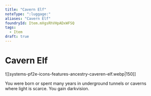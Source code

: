 ```yaml
---
title: "Cavern Elf"
noteType: ":luggage:"
aliases: "Cavern Elf"
foundryId: Item.mXgsRhVHpADxWFSQ
tags:
  - Item
draft: true
---
```


# Cavern Elf
![[systems-pf2e-icons-features-ancestry-caveren-elf.webp|150]]

You were born or spent many years in underground tunnels or caverns where light is scarce. You gain darkvision.
